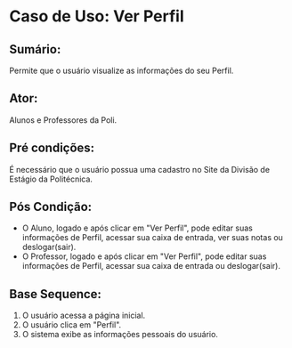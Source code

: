 # Caso de Uso: Ver Perfil

## Sumário: 
Permite que o usuário visualize as informações do seu Perfil.

## Ator:
Alunos e Professores da Poli.

## Pré condições:
É necessário que o usuário possua uma cadastro no Site da Divisão de Estágio da Politécnica.

## Pós Condição:
* O Aluno, logado e após clicar em "Ver Perfil", pode editar suas informações de Perfil, acessar sua caixa de entrada, ver suas notas ou deslogar(sair).
* O Professor, logado e após clicar em "Ver Perfil", pode editar suas informações de Perfil, acessar sua caixa de entrada ou deslogar(sair).

## Base Sequence:
1. O usuário acessa a página inicial.
2. O usuário clica em "Perfil".
3. O sistema exibe as informações pessoais do usuário.

